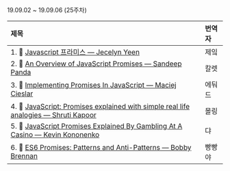 19.09.02 ~ 19.09.06 (25주차)

|     제목     |    번역자    |
| :---------- | :--------- |
| 1. 📜 [Javascript 프라미스 — Jecelyn Yeen](https://github.com/Lee-hyuna/33-js-concepts-kr/wiki/javascript-promises-for-dummies) | 제잌 |
| 2. 📜 [An Overview of JavaScript Promises — Sandeep Panda](https://www.sitepoint.com/overview-javascript-promises/) | 칼렛 |
| 3. 📜 [Implementing Promises In JavaScript — Maciej Cieslar](https://www.freecodecamp.org/news/how-to-implement-promises-in-javascript-1ce2680a7f51/) | 에둬드 |
| 4. 📜 [JavaScript: Promises explained with simple real life analogies — Shruti Kapoor](https://github.com/Lee-hyuna/33-js-concepts-kr/wiki/JavaScript:-Promises-explained-with-simple-real-life-analogies) | 몰링 |
| 5. 📜 [ JavaScript Promises Explained By Gambling At A Casino — Kevin Kononenko](https://blog.codeanalogies.com/2018/08/26/javascript-promises-explained-by-gambling-at-a-casino/) | 댜 |
| 6. 📜 [ES6 Promises: Patterns and Anti-Patterns — Bobby Brennan](https://medium.com/datafire-io/es6-promises-patterns-and-anti-patterns-bbb21a5d0918) | 빵빵야 |